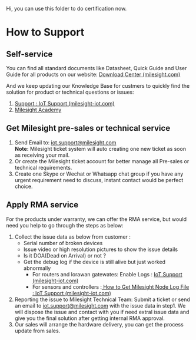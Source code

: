 Hi, you can use this folder to do certification now.

# How to Support

## Self-service

You can find all standard documents like Datasheet, Quick Guide and User Guide for all products on our website: [Download Center (milesight.com)](https://www.milesight.com/iot/resources/download-center/)

And we keep updating our Knowledge Base for custmers to quickly find the solution for product or technical questions or issues:

1. [Support : IoT Support (milesight-iot.com)](https://support.milesight-iot.com/support/home)
2. [Milesight Academy](https://www.milesight.com/resources/academy/)

## Get Milesight pre-sales or technical service

1. Send Email to: <iot.support@milesight.com>  
    **Note:** Milesight ticket system will auto creating one new ticket as soon as receiving your mail.
2. Or create the Milesight ticket account for better manage all Pre-sales or technical requirements.
3. Create one Skype or Wechat or Whatsapp chat group if you have any urgent requirement need to discuss, instant contact would be perfect choice.


## Apply RMA service

For the products under warranty, we can offer the RMA service, but would need you help to go through the steps as below:

1. Collect the issue data as below from customer :
   - Serial number of broken devices
   - Issue video or high resolution pictures to show the issue details
   - Is it DOA(Dead on Arrival) or not ?
   - Get the debug log if the device is still alive but just worked abnormally
     - For routers and lorawan gatewates: Enable Logs : [IoT Support (milesight-iot.com)](https://support.milesight-iot.com/support/solutions/articles/73000514103-enable-logs)
     - For sensors and controllers :[ How to Get Milesight Node Log File : IoT Support (milesight-iot.com)](https://support.milesight-iot.com/support/solutions/articles/73000514263-how-to-get-milesight-node-log-file)
2. Reporting the issue to Milesight Technical Team: Submit a ticket or send an email to <iot.support@milesight.com> with the issue data in step1. We will dispose the issue and contact with you if need extral issue data and give you the final solution after getting internal RMA approval.
3. Our sales will arrange the hardware delivery, you can get the process update from sales.